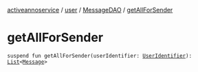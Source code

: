 [activeannoservice](../../index.md) / [user](../index.md) / [MessageDAO](index.md) / [getAllForSender](./get-all-for-sender.md)

# getAllForSender

`suspend fun getAllForSender(userIdentifier: `[`UserIdentifier`](../../config/-user-identifier.md)`): `[`List`](https://kotlinlang.org/api/latest/jvm/stdlib/kotlin.collections/-list/index.html)`<`[`Message`](../-message/index.md)`>`